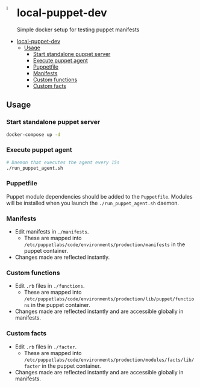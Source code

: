 # local-puppet-dev <img src="https://i.imgur.com/grQyxwI.png" height="5%" width="5%" align="left"/>

Simple docker setup for testing puppet manifests

- [local-puppet-dev](#local-puppet-dev)
  * [Usage](#usage)
    + [Start standalone puppet server](#start-standalone-puppet-server)
    + [Execute puppet agent](#execute-puppet-agent)
    + [Puppetfile](#puppetfile)
    + [Manifests](#manifests)
    + [Custom functions](#custom-functions)
    + [Custom facts](#custom-facts)

## Usage

### Start standalone puppet server

```bash
docker-compose up -d
```

### Execute puppet agent

```bash
# Daemon that executes the agent every 15s
./run_puppet_agent.sh
```

### Puppetfile

Puppet module dependencies should be added to the `Puppetfile`. Modules will be installed when you launch the `./run_puppet_agent.sh` daemon.

### Manifests

- Edit manifests in `./manifests`.
  - These are mapped into `/etc/puppetlabs/code/environments/production/manifests` in the puppet container.
- Changes made are reflected instantly.

### Custom functions

- Edit `.rb` files in `./functions`.
  - These are mapped into `/etc/puppetlabs/code/environments/production/lib/puppet/functions` in the puppet container.
- Changes made are reflected instantly and are accessible globally in manifests.

### Custom facts

- Edit `.rb` files in `./facter`.
  - These are mapped into `/etc/puppetlabs/code/environments/production/modules/facts/lib/facter` in the puppet container.
- Changes made are reflected instantly and are accessible globally in manifests.
